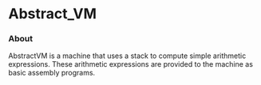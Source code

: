 # Abstract_VM

### About
AbstractVM is a machine that uses a stack to compute simple arithmetic expressions.
These arithmetic expressions are provided to the machine as basic assembly programs.